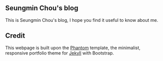 ## Seungmin Chou's blog

This is Seungmin Chou's blog, I hope you find it useful to know about me.


## Credit

This webpage is built upon the [Phantom](https://github.com/jamigibbs/phantom.git) template, the minimalist, responsive portfolio theme for [Jekyll](http://jekyllrb.com/) with Bootstrap.
